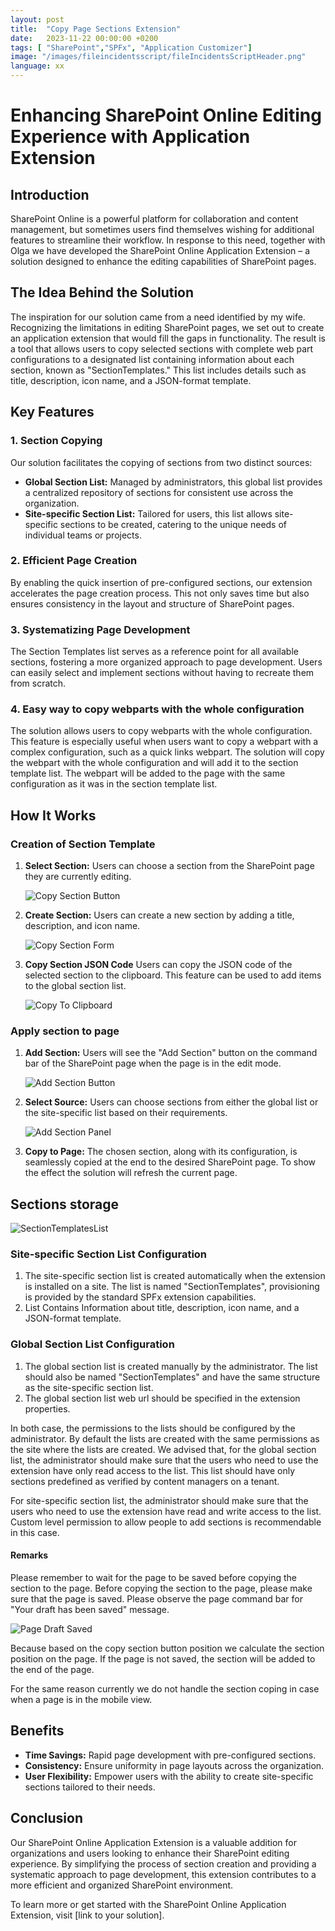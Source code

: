```yaml
---
layout: post
title:  "Copy Page Sections Extension"
date:   2023-11-22 00:00:00 +0200
tags: [ "SharePoint","SPFx", "Application Customizer"]
image: "/images/fileincidentsscript/fileIncidentsScriptHeader.png"
language: xx
---
```


# Enhancing SharePoint Online Editing Experience with Application Extension

## Introduction

SharePoint Online is a powerful platform for collaboration and content management, but sometimes users find themselves wishing for additional features to streamline their workflow. In response to this need, together with Olga we have developed the SharePoint Online Application Extension – a solution designed to enhance the editing capabilities of SharePoint pages.

## The Idea Behind the Solution

The inspiration for our solution came from a need identified by my wife. Recognizing the limitations in editing SharePoint pages, we set out to create an application extension that would fill the gaps in functionality. The result is a tool that allows users to copy selected sections with complete web part configurations to a designated list containing information about each section, known as "SectionTemplates." This list includes details such as title, description, icon name, and a JSON-format template.

## Key Features

### 1. Section Copying

Our solution facilitates the copying of sections from two distinct sources:
   - **Global Section List:** Managed by administrators, this global list provides a centralized repository of sections for consistent use across the organization.
   - **Site-specific Section List:** Tailored for users, this list allows site-specific sections to be created, catering to the unique needs of individual teams or projects.

### 2. Efficient Page Creation

By enabling the quick insertion of pre-configured sections, our extension accelerates the page creation process. This not only saves time but also ensures consistency in the layout and structure of SharePoint pages.

### 3. Systematizing Page Development

The Section Templates list serves as a reference point for all available sections, fostering a more organized approach to page development. Users can easily select and implement sections without having to recreate them from scratch.

### 4. Easy way to copy webparts with the whole configuration

The solution allows users to copy webparts with the whole configuration. This feature is especially useful when users want to copy a webpart with a complex configuration, such as a quick links webpart. The solution will copy the webpart with the whole configuration and will add it to the section template list. The webpart will be added to the page with the same configuration as it was in the section template list.

## How It Works

### Creation of Section Template
1. **Select Section:** Users can choose a section from the SharePoint page they are currently editing.
   
   ![Copy Section Button](/images/sectionsExtensions/CopySectionButton.png)

2. **Create Section:** Users can create a new section by adding a title, description, and icon name.
   
   ![Copy Section Form](/images/sectionsExtensions/CopySectionForm.png)

3. **Copy Section JSON Code** Users can copy the JSON code of the selected section to the clipboard. This feature can be used to add items to the global section list.

   ![Copy To Clipboard](/images/sectionsExtensions/CopyToClipboard.png)

### Apply section to page
1. **Add Section:** Users will see the "Add Section" button on the command bar of the SharePoint page when the page is in the edit mode.
   
   ![Add Section Button](/images/sectionsExtensions/AddSectionButton.png)

2. **Select Source:** Users can choose sections from either the global list or the site-specific list based on their requirements.
   
   ![Add Section Panel](/images/sectionsExtensions/AddSectionPanel.png)

3. **Copy to Page:** The chosen section, along with its configuration, is seamlessly copied at the end to the desired SharePoint page. To show the effect the solution will refresh the current page. 

## Sections storage

![SectionTemplatesList](/images/sectionsExtensions/SectionTemplatesList.png)

### Site-specific Section List Configuration

1. The site-specific section list is created automatically when the extension is installed on a site. The list is named "SectionTemplates", provisioning is provided by the standard SPFx extension capabilities.
2. List Contains Information about title, description, icon name, and a JSON-format template.

### Global Section List Configuration

1. The global section list is created manually by the administrator. The list should also be named "SectionTemplates" and have the same structure as the site-specific section list.
2. The global section list web url should be specified in the extension properties.

In both case, the permissions to the lists should be configured by the administrator. By default the lists are created with the same permissions as the site where the lists are created.
We advised that, for the global section list, the administrator should make sure that the users who need to use the extension have only read access to the list. This list should have only sections predefined as verified by content managers on a tenant.

For site-specific section list, the administrator should make sure that the users who need to use the extension have read and write access to the list. Custom level permission to allow people to add sections is recommendable in this case.

#### Remarks

Please remember to wait for the page to be saved before copying the section to the page. Before copying the section to the page, please make sure that the page is saved. Please observe the page command bar for "Your draft has been saved" message.

![Page Draft Saved](/images/sectionsExtensions/PageDraftSaved.png)

Because based on the copy section button position we calculate the section position on the page. If the page is not saved, the section will be added to the end of the page.

For the same reason currently we do not handle the section coping in case when a page is in the mobile view.

## Benefits

- **Time Savings:** Rapid page development with pre-configured sections.
- **Consistency:** Ensure uniformity in page layouts across the organization.
- **User Flexibility:** Empower users with the ability to create site-specific sections tailored to their needs.

## Conclusion

Our SharePoint Online Application Extension is a valuable addition for organizations and users looking to enhance their SharePoint editing experience. By simplifying the process of section creation and providing a systematic approach to page development, this extension contributes to a more efficient and organized SharePoint environment.

To learn more or get started with the SharePoint Online Application Extension, visit [link to your solution].